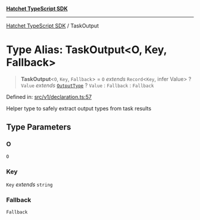 [**Hatchet TypeScript SDK**](../README.md)

***

[Hatchet TypeScript SDK](../README.md) / TaskOutput

# Type Alias: TaskOutput\<O, Key, Fallback\>

> **TaskOutput**\<`O`, `Key`, `Fallback`\> = `O` *extends* `Record`\<`Key`, infer Value\> ? `Value` *extends* [`OutputType`](OutputType.md) ? `Value` : `Fallback` : `Fallback`

Defined in: [src/v1/declaration.ts:57](https://github.com/hatchet-dev/hatchet/blob/0288a24f2e9f14787135b399bd47182f4d1260d9/sdks/typescript/src/v1/declaration.ts#L57)

Helper type to safely extract output types from task results

## Type Parameters

### O

`O`

### Key

`Key` *extends* `string`

### Fallback

`Fallback`
